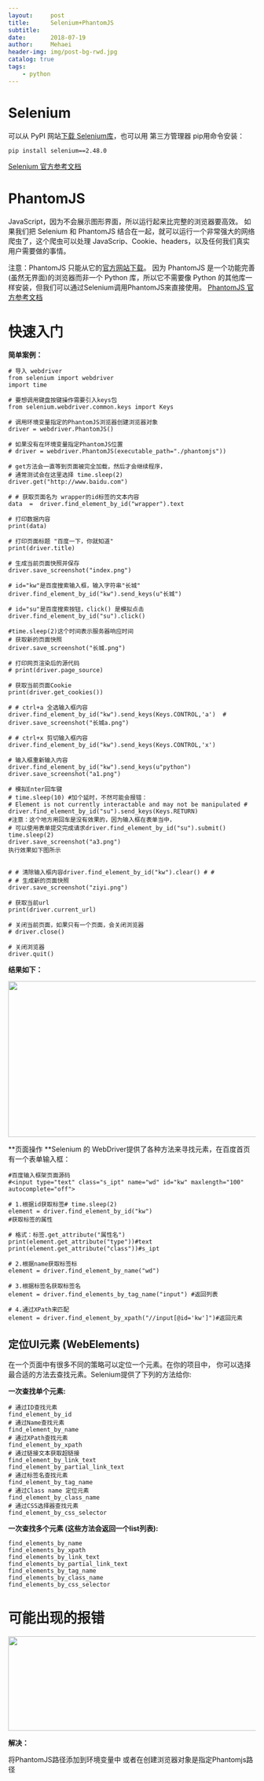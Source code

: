 ```yaml
---
layout:     post
title:      Selenium+PhantomJS
subtitle:   
date:       2018-07-19
author:     Mehaei
header-img: img/post-bg-rwd.jpg
catalog: true
tags:
    - python
---
```

# Selenium

可以从 PyPI 网站[下载 Selenium库](https://pypi.python.org/simple/selenium)，也可以用 第三方管理器 pip用命令安装：

```
pip install selenium==2.48.0 
```

[Selenium 官方参考文档](http://selenium-python.readthedocs.io/index.html)

# <a name="t1"></a>PhantomJS

JavaScript，因为不会展示图形界面，所以运行起来比完整的浏览器要高效。 如果我们把 Selenium 和 PhantomJS 结合在一起，就可以运行一个非常强大的网络爬虫了，这个爬虫可以处理 JavaScrip、Cookie、headers，以及任何我们真实用户需要做的事情。

注意：PhantomJS 只能从它的[官方网站下载](http://phantomjs.org/download.html)。 因为 PhantomJS 是一个功能完善(虽然无界面)的浏览器而非一个 Python 库，所以它不需要像 Python 的其他库一样安装，但我们可以通过Selenium调用PhantomJS来直接使用。 [PhantomJS 官方参考文档](http://phantomjs.org/documentation)

# <a name="t2"></a>快速入门

**简单案例：**

```
# 导入 webdriver
from selenium import webdriver
import time

# 要想调用键盘按键操作需要引入keys包
from selenium.webdriver.common.keys import Keys

# 调用环境变量指定的PhantomJS浏览器创建浏览器对象
driver = webdriver.PhantomJS()

# 如果没有在环境变量指定PhantomJS位置
# driver = webdriver.PhantomJS(executable_path="./phantomjs"))

# get方法会一直等到页面被完全加载，然后才会继续程序，
# 通常测试会在这里选择 time.sleep(2)
driver.get("http://www.baidu.com")

# # 获取页面名为 wrapper的id标签的文本内容
data  =  driver.find_element_by_id("wrapper").text

# 打印数据内容
print(data)

# 打印页面标题 "百度一下，你就知道"
print(driver.title)

# 生成当前页面快照并保存
driver.save_screenshot("index.png")

# id="kw"是百度搜索输入框，输入字符串"长城"
driver.find_element_by_id("kw").send_keys(u"长城")

# id="su"是百度搜索按钮，click() 是模拟点击
driver.find_element_by_id("su").click()

#time.sleep(2)这个时间表示服务器响应时间
# 获取新的页面快照
driver.save_screenshot("长城.png")

# 打印网页渲染后的源代码
# print(driver.page_source)

# 获取当前页面Cookie
print(driver.get_cookies())

# # ctrl+a 全选输入框内容driver.find_element_by_id("kw").send_keys(Keys.CONTROL,'a')  # driver.save_screenshot("长城a.png")

# # ctrl+x 剪切输入框内容
driver.find_element_by_id("kw").send_keys(Keys.CONTROL,'x')

# 输入框重新输入内容
driver.find_element_by_id("kw").send_keys(u"python") driver.save_screenshot("a1.png")

# 模拟Enter回车键
# time.sleep(10) #加个延时，不然可能会报错：
# Element is not currently interactable and may not be manipulated # driver.find_element_by_id("su").send_keys(Keys.RETURN)
#注意：这个地方用回车是没有效果的，因为输入框在表单当中，
# 可以使用表单提交完成请求driver.find_element_by_id("su").submit() time.sleep(2)
driver.save_screenshot("a3.png")
执行效果如下图所示


# # 清除输入框内容driver.find_element_by_id("kw").clear() # #
# # 生成新的页面快照
driver.save_screenshot("ziyi.png")

# 获取当前url
print(driver.current_url)

# 关闭当前页面，如果只有一个页面，会关闭浏览器
# driver.close()

# 关闭浏览器
driver.quit()
```

**结果如下：**

<img src="https://images2018.cnblogs.com/blog/1432315/201807/1432315-20180719190639269-401717888.png" alt="" width="529" height="317" />

**页面操作 **Selenium 的 WebDriver提供了各种方法来寻找元素，在百度首页有一个表单输入框：

```
#百度输入框架页面源码
#<input type="text" class="s_ipt" name="wd" id="kw" maxlength="100" autocomplete="off">

# 1.根据id获取标签# time.sleep(2)
element = driver.find_element_by_id("kw")
#获取标签的属性

# 格式：标签.get_attribute("属性名") print(element.get_attribute("type"))#text print(element.get_attribute("class"))#s_ipt

# 2.根据name获取标签标
element = driver.find_element_by_name("wd")

# 3.根据标签名获取标签名
element = driver.find_elements_by_tag_name("input") #返回列表

# 4.通过XPath来匹配
element = driver.find_element_by_xpath("//input[@id='kw']")#返回元素
```

## 定位UI元素 (WebElements)

在一个页面中有很多不同的策略可以定位一个元素。在你的项目中， 你可以选择最合适的方法去查找元素。Selenium提供了下列的方法给你:

**一次查找单个元素:**

```
# 通过ID查找元素
find_element_by_id
# 通过Name查找元素
find_element_by_name
# 通过XPath查找元素
find_element_by_xpath
# 通过链接文本获取超链接
find_element_by_link_text
find_element_by_partial_link_text
# 通过标签名查找元素
find_element_by_tag_name
# 通过Class name 定位元素
find_element_by_class_name
# 通过CSS选择器查找元素
find_element_by_css_selector
```

**一次查找多个元素 (这些方法会返回一个list列表):**

```
find_elements_by_name
find_elements_by_xpath
find_elements_by_link_text
find_elements_by_partial_link_text
find_elements_by_tag_name
find_elements_by_class_name
find_elements_by_css_selector
```

# 可能出现的报错

<img src="https://images2018.cnblogs.com/blog/1432315/201807/1432315-20180719192009653-1068619084.png" alt="" width="702" height="192" />

**解决：**

将PhantomJS路径添加到环境变量中 或者在创建浏览器对象是指定Phantomjs路径
